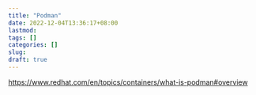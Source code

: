 ```yaml
---
title: "Podman"
date: 2022-12-04T13:36:17+08:00
lastmod:
tags: []
categories: []
slug:
draft: true
---
```

https://www.redhat.com/en/topics/containers/what-is-podman#overview
